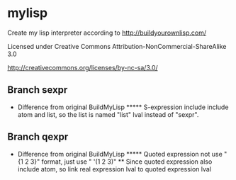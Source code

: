 # mylisp
Create my lisp interpreter according to http://buildyourownlisp.com/

Licensed under Creative Commons Attribution-NonCommercial-ShareAlike 3.0

http://creativecommons.org/licenses/by-nc-sa/3.0/

## Branch sexpr

* Difference from original BuildMyLisp
***** S-expression include include atom and list, so the list is named "list" lval instead of "sexpr".

## Branch qexpr

*  Difference from original BuildMyLisp
*****  Quoted expression not use "{1 2 3}" format, just use " '(1 2 3)"
**  Since quoted expression also include atom, so link real expression lval to quoted expression lval

